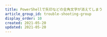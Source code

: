 ```yaml
---
title: PowerShellで矢印などの全角文字が消えてしまう
article_group_id: trouble-shooting-group
display_order: 10
created: 2021-05-20
updated: 2021-05-20
---
```

